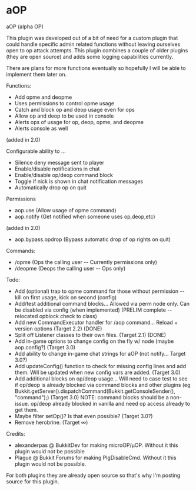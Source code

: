 aOP
===

aOP (alpha OP)

This plugin was developed out of a bit of need for a custom plugin that
could handle specific admin related functions without leaving ourselves
open to op attack attempts.  This plugin combines a couple of older
plugins (they are open source) and adds some logging capabilities
currently.

There are plans for more functions eventually so hopefully I will be
able to implement them later on.

Functions:

* Add opme and deopme
* Uses permissions to control opme usage
* Catch and block op and deop usage even for ops
* Allow op and deop to be used in console
* Alerts ops of usage for op, deop, opme, and deopme
* Alerts console as well

(added in 2.0)

Configurable ability to ...

* Silence deny message sent to player
* Enable/disable notifications in chat
* Enable/disable op/deop command block
* Toggle if nick is shown in chat notification messages
* Automatically drop op on quit

Permissions

* aop.use (Allow usage of opme command)
* aop.notify (Get notified when someone uses op,deop,etc)

(added in 2.0)

* aop.bypass.opdrop (Bypass automatic drop of op rights on quit)

Commands:

* /opme (Ops the calling user -- Currently permissions only)
* /deopme (Deops the calling user -- Ops only)

Todo:

* Add (optional) trap to opme command for those without permission --  kill on first usage, kick on second (config)
* Add/test additional command blocks... Allowed via perm node only.  Can be disabled via config (when implemented) (PRELIM complete -- relocated opblock check to class)
* Add new CommandExecutor handler for /aop command... Reload + version options (Target 2.2) (DONE)
* Split off Listener classes to their own files. (Target 2.1) (DONE)
* Add in-game options to change config on the fly w/ node (maybe aop.config?) (Target 3.0)
* Add ability to change in-game chat strings for aOP (not notify... Target 3.0?)
* Add updateConfig() function to check for missing config lines and add them.  Will be updated when new config vars are added. (Target 3.0)
* Add additional blocks on op/deop usage... Will need to case test to see if op/deop is already blocked via command blocks and other plugins
  (eg  Bukkit.getServer().dispatchCommand(Bukkit.getConsoleSender(), "command");) (Target 3.0)
  NOTE: command blocks should be a non-issue.  op/deop already blocked in vanilla and need op access already to get them.
* Maybe filter setOp()? Is that even possible? (Target 3.0?)
* Remove herobrine. (Target ∞)

Credits:

* alexanderpas @ BukkitDev for making microOP/µOP.  Without it this plugin would not be possible
* Plague @ Bukkit Forums for making PlgDisableCmd.  Without it this plugin would not be possible.

For both plugins they are already open source so that's why I'm posting source for this plugin.
